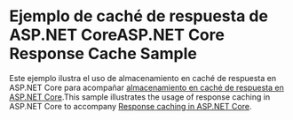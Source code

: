 # <a name="aspnet-core-response-cache-sample"></a><span data-ttu-id="72517-101">Ejemplo de caché de respuesta de ASP.NET Core</span><span class="sxs-lookup"><span data-stu-id="72517-101">ASP.NET Core Response Cache Sample</span></span>

<span data-ttu-id="72517-102">Este ejemplo ilustra el uso de almacenamiento en caché de respuesta en ASP.NET Core para acompañar [almacenamiento en caché de respuesta en ASP.NET Core](https://docs.microsoft.com/aspnet/core/performance/caching/response).</span><span class="sxs-lookup"><span data-stu-id="72517-102">This sample illustrates the usage of response caching in ASP.NET Core to accompany [Response caching in ASP.NET Core](https://docs.microsoft.com/aspnet/core/performance/caching/response).</span></span>
